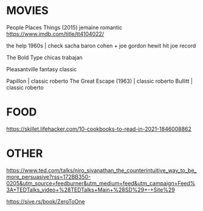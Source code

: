 # MOVIES
People Places Things (2015) jemaine romantic
https://www.imdb.com/title/tt4104022/

the help 1960s | check sacha baron cohen + joe gordon hewit hit joe record

The Bold Type  chicas trabajan

Pleasantville fantasy classic 

Papillon  | classic roberto
The Great Escape (1963) | classic roberto
Bullitt  | classic roberto


# FOOD

https://skillet.lifehacker.com/10-cookbooks-to-read-in-2021-1846008862

# OTHER 
https://www.ted.com/talks/niro_sivanathan_the_counterintuitive_way_to_be_more_persuasive?rss=172BB350-0205&utm_source=feedburner&utm_medium=feed&utm_campaign=Feed%3A+TEDTalks_video+%28TEDTalks+Main+%28SD%29+-+Site%29

https://sive.rs/book/ZeroToOne

